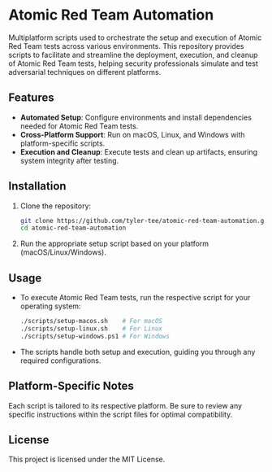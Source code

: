 # Atomic Red Team Automation

Multiplatform scripts used to orchestrate the setup and execution of Atomic Red Team tests across various environments. This repository provides scripts to facilitate and streamline the deployment, execution, and cleanup of Atomic Red Team tests, helping security professionals simulate and test adversarial techniques on different platforms.

## Features
- **Automated Setup**: Configure environments and install dependencies needed for Atomic Red Team tests.
- **Cross-Platform Support**: Run on macOS, Linux, and Windows with platform-specific scripts.
- **Execution and Cleanup**: Execute tests and clean up artifacts, ensuring system integrity after testing.

## Installation
1. Clone the repository:
   ```bash
   git clone https://github.com/tyler-tee/atomic-red-team-automation.git
   cd atomic-red-team-automation
   ```
2. Run the appropriate setup script based on your platform (macOS/Linux/Windows).

## Usage
- To execute Atomic Red Team tests, run the respective script for your operating system:
  ```bash
  ./scripts/setup-macos.sh    # For macOS
  ./scripts/setup-linux.sh    # For Linux
  ./scripts/setup-windows.ps1 # For Windows
  ```
- The scripts handle both setup and execution, guiding you through any required configurations.

## Platform-Specific Notes
Each script is tailored to its respective platform. Be sure to review any specific instructions within the script files for optimal compatibility.

## License
This project is licensed under the MIT License.
